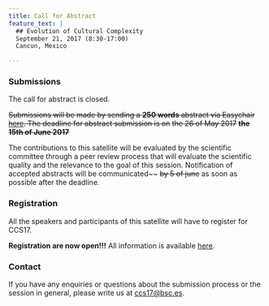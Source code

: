 ```yaml
---
title: Call for Abstract
feature_text: |
  ## Evolution of Cultural Complexity
  September 21, 2017 (8:30-17:00)
  Cancun, Mexico 

---
```





### Submissions

The call for abstract is closed.

~~Submissions will be made by sending a **250 words** abstract  via Easychair [here](https://easychair.org/conferences/?conf=eec2017). The deadline for abstract submission is on~~ ~~the 26 of May 2017~~ ~~**the 15th of June 2017**~~

The contributions to this satellite will be evaluated by the scientific committee through a peer review process that will evaluate the scientific quality and the relevance to the goal of this session. Notification of accepted abstracts will be communicated~~ ~~by 5 of june~~ as soon as possible after the deadline. 




### Registration

All the speakers and participants of this satellite will have to register for CCS17. 

**Registration are now open!!!** All information is available [here](http://ccs17.unam.mx/registration/new).

### Contact

If you have any enquiries or questions about the submission process or the session in general, please write us at [ccs17@bsc.es](mailto:ccs17@bsc.es).
